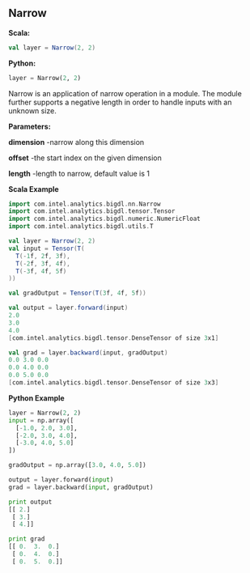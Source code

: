 ## Narrow

**Scala:**
```scala
val layer = Narrow(2, 2)
```
**Python:**
```python
layer = Narrow(2, 2)
```

Narrow is an application of narrow operation in a module.
The module further supports a negative length in order to handle inputs with an unknown size.

**Parameters:**

**dimension** -narrow along this dimension

**offset** -the start index on the given dimension

**length** -length to narrow, default value is 1

**Scala Example**
```scala
import com.intel.analytics.bigdl.nn.Narrow
import com.intel.analytics.bigdl.tensor.Tensor
import com.intel.analytics.bigdl.numeric.NumericFloat
import com.intel.analytics.bigdl.utils.T

val layer = Narrow(2, 2)
val input = Tensor(T(
  T(-1f, 2f, 3f),
  T(-2f, 3f, 4f),
  T(-3f, 4f, 5f)
))

val gradOutput = Tensor(T(3f, 4f, 5f))

val output = layer.forward(input)
2.0
3.0
4.0
[com.intel.analytics.bigdl.tensor.DenseTensor of size 3x1]

val grad = layer.backward(input, gradOutput)
0.0	3.0	0.0
0.0	4.0	0.0
0.0	5.0	0.0
[com.intel.analytics.bigdl.tensor.DenseTensor of size 3x3]
```

**Python Example**
```python
layer = Narrow(2, 2)
input = np.array([
  [-1.0, 2.0, 3.0],
  [-2.0, 3.0, 4.0],
  [-3.0, 4.0, 5.0]
])

gradOutput = np.array([3.0, 4.0, 5.0])

output = layer.forward(input)
grad = layer.backward(input, gradOutput)

print output
[[ 2.]
 [ 3.]
 [ 4.]]

print grad
[[ 0.  3.  0.]
 [ 0.  4.  0.]
 [ 0.  5.  0.]]
```